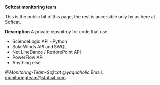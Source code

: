 **Softcat monitoring team**

This is the public bit of this page, the rest is accessible only by us here at Softcat.


**Description**
A private repsoitroy for code that use 
- ScienceLogic API - Python
- SolarWinds API and SWQL
- Net LineDance / RestorePoint API
- PowerFlow API
- Anything else


*@Monitoring-Team-Softcat*
*@yaquaholic*
Email: monitoringteam@sfotcat.com
